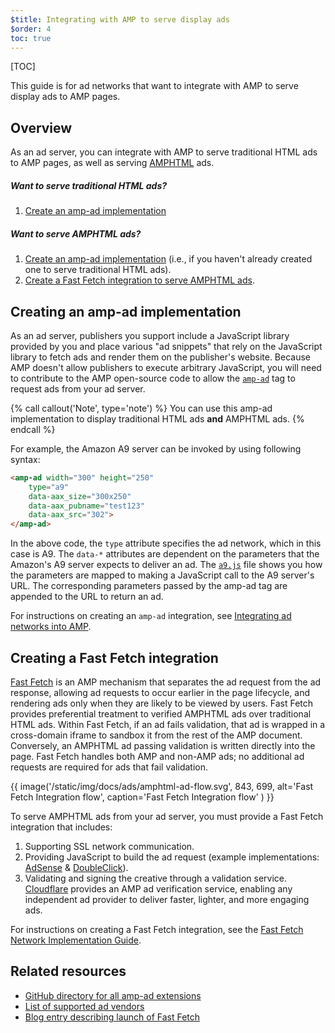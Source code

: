 ```yaml
---
$title: Integrating with AMP to serve display ads
$order: 4
toc: true
---
```


[TOC]

This guide is for ad networks that want to integrate with AMP to serve display ads to AMP pages.

## Overview

As an ad server, you can integrate with AMP to serve traditional HTML ads to AMP pages, as well as serving [AMPHTML](/docs/ads/amphtml_ads.html) ads.

##### Want to serve traditional HTML ads?

1.  [Create an amp-ad implementation](#creating-an-amp-ad-implementation)

##### Want to serve AMPHTML ads?

1. [Create an amp-ad implementation](#creating-an-amp-ad-implementation) (i.e., if you haven't already created one to serve traditional HTML ads).
2. [Create a Fast Fetch integration to serve AMPHTML ads](#creating-a-fast-fetch-integration).


## Creating an amp-ad implementation

As an ad server, publishers you support include a JavaScript library provided by you and place various "ad snippets" that rely on the JavaScript library to fetch ads and render them on the publisher's website. Because AMP doesn't allow publishers to execute arbitrary JavaScript, you will need to contribute to the AMP open-source code to allow the [`amp-ad`](/docs/reference/components/amp-ad.html)  tag to request ads from your ad server.

{% call callout('Note', type='note') %}
You can use this amp-ad implementation to display traditional HTML ads **and** AMPHTML ads.
{% endcall %}


For example, the Amazon A9 server can be invoked by using following syntax:

```html
<amp-ad width="300" height="250"
    type="a9"
    data-aax_size="300x250"
    data-aax_pubname="test123"
    data-aax_src="302">
</amp-ad>
```

In the above code, the `type` attribute specifies the ad network, which in this case is A9. The `data-*` attributes are dependent on the parameters that the Amazon's A9 server expects to deliver an ad. The [`a9.js`](https://github.com/ampproject/amphtml/blob/master/ads/a9.js) file shows you how the parameters are mapped to making a JavaScript call to the A9 server's URL. The corresponding parameters passed by the amp-ad tag are appended to the URL to return an ad.

For instructions on creating an `amp-ad` integration, see [Integrating ad networks into AMP](https://github.com/ampproject/amphtml/blob/master/ads/README.md).

## Creating a Fast Fetch integration

[Fast Fetch](https://www.ampproject.org/latest/blog/even-faster-loading-ads-in-amp/) is an AMP mechanism that separates the ad request from the ad response, allowing ad requests to occur earlier in the page lifecycle, and rendering ads only when they are likely to be viewed by users. Fast Fetch provides preferential treatment to verified AMPHTML ads over traditional HTML ads. Within Fast Fetch, if an ad fails validation, that ad is wrapped in a cross-domain iframe to sandbox it from the rest of the AMP document. Conversely, an AMPHTML ad passing validation is written directly into the page. Fast Fetch handles both AMP and non-AMP ads; no additional ad requests are required for ads that fail validation. 

{{ image('/static/img/docs/ads/amphtml-ad-flow.svg', 843, 699, alt='Fast Fetch Integration flow', caption='Fast Fetch Integration flow' ) }}

To serve AMPHTML ads from your ad server, you must provide a Fast Fetch integration that includes:

1.  Supporting SSL network communication.
1.  Providing JavaScript to build the ad request (example implementations: [AdSense](https://github.com/ampproject/amphtml/tree/master/extensions/amp-ad-network-adsense-impl) & [DoubleClick](https://github.com/ampproject/amphtml/tree/master/extensions/amp-ad-network-doubleclick-impl)).
1.  Validating and signing the creative through a validation service. [Cloudflare](https://blog.cloudflare.com/firebolt/) provides an AMP ad verification service, enabling any independent ad provider to deliver faster, lighter, and more engaging ads.

For instructions on creating a Fast Fetch integration, see the [Fast Fetch Network Implementation Guide](https://github.com/ampproject/amphtml/blob/master/ads/google/a4a/docs/Network-Impl-Guide.md). 


## Related resources

*   [GitHub directory for all amp-ad extensions](https://github.com/ampproject/amphtml/tree/master/ads)
*   [List of supported ad vendors](/docs/ads/ads_vendors.html)
*   [Blog entry describing launch of Fast Fetch](https://www.ampproject.org/latest/blog/even-faster-loading-ads-in-amp/)
